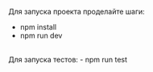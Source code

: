Для запуска проекта проделайте шаги:
- npm install
- npm run dev
 <br/>
Для запуска тестов:
- npm run test


